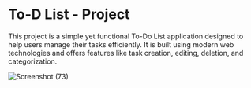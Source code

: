 # To-D List - Project

This project is a simple yet functional To-Do List application designed to help users manage their tasks efficiently. It is built using modern web technologies and offers features like task creation, editing, deletion, and categorization.

![Screenshot (73)](https://github.com/user-attachments/assets/c4f518b5-ddad-495b-9a42-66b1c7aaf497)
